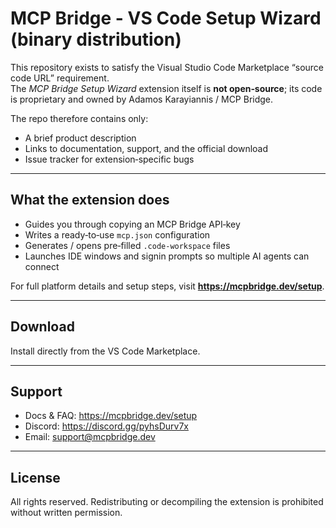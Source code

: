 # MCP Bridge - VS Code Setup Wizard (binary distribution)

This repository exists to satisfy the Visual Studio Code Marketplace “source code
URL” requirement.  
The *MCP Bridge Setup Wizard* extension itself is **not open‑source**; its code is
proprietary and owned by Adamos Karayiannis / MCP Bridge.

The repo therefore contains only:

* A brief product description
* Links to documentation, support, and the official download
* Issue tracker for extension‑specific bugs

---

## What the extension does

* Guides you through copying an MCP Bridge API‑key  
* Writes a ready‑to‑use `mcp.json` configuration  
* Generates / opens pre‑filled `.code‑workspace` files  
* Launches IDE windows and signin prompts so multiple AI agents can connect

For full platform details and setup steps, visit **<https://mcpbridge.dev/setup>**.

---

## Download

Install directly from the VS Code Marketplace.

---

## Support

* Docs & FAQ: <https://mcpbridge.dev/setup>  
* Discord: <https://discord.gg/pyhsDurv7x>  
* Email: support@mcpbridge.dev

---

## License

All rights reserved. Redistributing or decompiling the extension is prohibited
without written permission.
